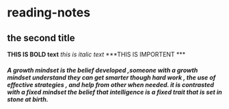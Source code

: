 # reading-notes

## the second title

**THIS IS BOLD text**
_this is italic text_
***THIS IS IMPORTENT ***

##### A growth mindset is the belief developed ,someone with a growth mindset understand they can get smarter though hard work , the use of effective strategies , and help from other when needed. it is contrasted with a fixed mindset the belief  that intelligence is a fixed trait that is set in stone at birth.